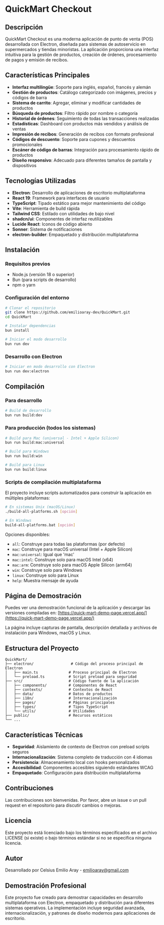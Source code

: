 # QuickMart Checkout

## Descripción

QuickMart Checkout es una moderna aplicación de punto de venta (POS) desarrollada con Electron, diseñada para sistemas de autoservicio en supermercados y tiendas minoristas. La aplicación proporciona una interfaz intuitiva para la gestión de productos, creación de órdenes, procesamiento de pagos y emisión de recibos.

## Características Principales

- **Interfaz multilingüe**: Soporte para inglés, español, francés y alemán
- **Gestión de productos**: Catálogo categorizado con imágenes, precios y códigos de barra
- **Sistema de carrito**: Agregar, eliminar y modificar cantidades de productos
- **Búsqueda de productos**: Filtro rápido por nombre o categoría
- **Historial de órdenes**: Seguimiento de todas las transacciones realizadas
- **Estadísticas**: Dashboard con productos más vendidos y análisis de ventas
- **Impresión de recibos**: Generación de recibos con formato profesional
- **Códigos de descuento**: Soporte para cupones y descuentos promocionales
- **Escáner de código de barras**: Integración para procesamiento rápido de productos
- **Diseño responsivo**: Adecuado para diferentes tamaños de pantalla y dispositivos

## Tecnologías Utilizadas

- **Electron**: Desarrollo de aplicaciones de escritorio multiplataforma
- **React 19**: Framework para interfaces de usuario
- **TypeScript**: Tipado estático para mejor mantenimiento del código
- **Vite**: Herramienta de build rápida
- **Tailwind CSS**: Estilado con utilidades de bajo nivel
- **shadcn/ui**: Componentes de interfaz reutilizables
- **Lucide React**: Iconos de código abierto
- **Sonner**: Sistema de notificaciones
- **electron-builder**: Empaquetado y distribución multiplataforma

## Instalación

### Requisitos previos

- Node.js (versión 18 o superior)
- Bun (para scripts de desarrollo)
- npm o yarn

### Configuración del entorno

```bash
# Clonar el repositorio
git clone https://github.com/emilioaray-dev/QuickMart.git
cd QuickMart

# Instalar dependencias
bun install

# Iniciar el modo desarrollo
bun run dev
```

### Desarrollo con Electron

```bash
# Iniciar en modo desarrollo con Electron
bun run dev:electron
```

## Compilación

### Para desarrollo

```bash
# Build de desarrollo
bun run build:dev
```

### Para producción (todos los sistemas)

```bash
# Build para Mac (universal - Intel + Apple Silicon)
bun run build:mac:universal

# Build para Windows
bun run build:win

# Build para Linux
bun run build:linux
```

### Scripts de compilación multiplataforma

El proyecto incluye scripts automatizados para construir la aplicación en múltiples plataformas:

```bash
# En sistemas Unix (macOS/Linux)
./build-all-platforms.sh [opción]

# En Windows
build-all-platforms.bat [opción]
```

Opciones disponibles:
- `all`: Construye para todas las plataformas (por defecto)
- `mac`: Construye para macOS universal (Intel + Apple Silicon)
- `mac:universal`: Igual que 'mac'
- `mac:intel`: Construye solo para macOS Intel (x64)
- `mac:arm`: Construye solo para macOS Apple Silicon (arm64)
- `win`: Construye solo para Windows
- `linux`: Construye solo para Linux
- `help`: Muestra mensaje de ayuda

## Página de Demostración

Puedes ver una demostración funcional de la aplicación y descargar las versiones compiladas en: [https://quick-mart-demo-page.vercel.app/](https://quick-mart-demo-page.vercel.app/)

La página incluye capturas de pantalla, descripción detallada y archivos de instalación para Windows, macOS y Linux.

## Estructura del Proyecto

```
QuickMart/
├── electron/                 # Código del proceso principal de Electron
│   ├── main.ts              # Proceso principal de Electron
│   └── preload.ts           # Script preload para seguridad
├── src/                     # Código fuente de la aplicación
│   ├── components/          # Componentes de React
│   ├── contexts/            # Contextos de React
│   ├── data/                # Datos de productos
│   ├── i18n/                # Internacionalización
│   ├── pages/               # Páginas principales
│   ├── types/               # Tipos TypeScript
│   └── utils/               # Utilidades
├── public/                  # Recursos estáticos
└── ...
```

## Características Técnicas

- **Seguridad**: Aislamiento de contexto de Electron con preload scripts seguros
- **Internacionalización**: Sistema completo de traducción con 4 idiomas
- **Persistencia**: Almacenamiento local con hooks personalizados
- **Accesibilidad**: Componentes accesibles siguiendo estándares WCAG
- **Empaquetado**: Configuración para distribución multiplataforma

## Contribuciones

Las contribuciones son bienvenidas. Por favor, abre un issue o un pull request en el repositorio para discutir cambios o mejoras.

## Licencia

Este proyecto está licenciado bajo los términos especificados en el archivo LICENSE (si existe) o bajo términos estándar si no se especifica ninguna licencia.

## Autor

Desarrollado por Celsius Emilio Aray - [emilioaray@gmail.com](mailto:emilioaray@gmail.com)

## Demostración Profesional

Este proyecto fue creado para demostrar capacidades en desarrollo multiplataforma con Electron, empaquetado y distribución para diferentes sistemas operativos. La implementación incluye seguridad avanzada, internacionalización, y patrones de diseño modernos para aplicaciones de escritorio.
